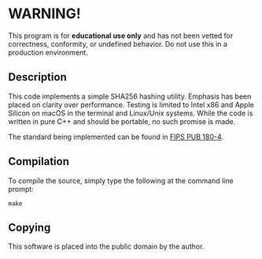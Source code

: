 # WARNING!

This program is for **educational use only** and has not been vetted for correctness,
conformity, or undefined behavior. Do not use this in a production environment.

## Description

This code implements a simple SHA256 hashing utility. Emphasis has been placed on
clarity over performance. Testing is limited to Intel x86 and Apple Silicon on macOS
in the terminal and Linux/Unix systems. While the code is written in pure C++
and should be portable, no such promise is made.

The standard being implemented can be found in [FIPS PUB 180-4](https://nvlpubs.nist.gov/nistpubs/FIPS/NIST.FIPS.180-4.pdf).

## Compilation

To compile the source, simply type the following at the command line prompt:

```
make
```
## Copying

This software is placed into the public domain by the author.

